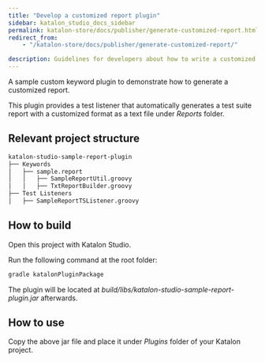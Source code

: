 ```yaml
---
title: "Develop a customized report plugin"
sidebar: katalon_studio_docs_sidebar
permalink: katalon-store/docs/publisher/generate-customized-report.html
redirect_from:
    - "/katalon-store/docs/publisher/generate-customized-report/"

description: Guidelines for developers about how to write a customized report plugin
---
```


A sample custom keyword plugin to demonstrate how to generate a customized report.

This plugin provides a test listener that automatically generates a test suite report with a customized format as a text file under *Reports* folder.

## Relevant project structure
```bash
katalon-studio-sample-report-plugin
├── Keywords
│   ├── sample.report
│   │   ├── SampleReportUtil.groovy
│   │   ├── TxtReportBuilder.groovy
├── Test Listeners
│   ├── SampleReportTSListener.groovy
```

## How to build
Open this project with Katalon Studio.

Run the following command at the root folder:

```sh
gradle katalonPluginPackage
```

The plugin will be located at *build/libs/katalon-studio-sample-report-plugin.jar* afterwards.

## How to use 

Copy the above jar file and place it under *Plugins* folder of your Katalon project.
